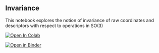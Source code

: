 Invariance
-----------------------------
This notebook explores the notion of invariance of raw coordinates and descriptors with respect to operations in SO(3)

[![Open In Colab](https://colab.research.google.com/assets/colab-badge.svg)](
https://colab.research.google.com/github/AMLS-PRG/AtomML-Course/blob/main/module-3/01-Invariance/invariance.ipynb)

[![Open in Binder](https://mybinder.org/badge_logo.svg)](https://mybinder.org/v2/gh/AMLS-PRG/AtomML-Course/HEAD?urlpath=%2Fdoc%2Ftree%2Fmodule-3%2F01-Invariance%2Finvariance.ipynb)

